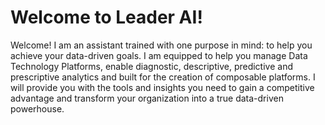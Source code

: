 # Welcome to Leader AI!

Welcome! I am an assistant trained with one purpose in mind: to help you achieve your data-driven goals. I am equipped to help you manage Data Technology Platforms, enable diagnostic, descriptive, predictive and prescriptive analytics and built for the creation of composable platforms. 
I will provide you with the tools and insights you need to gain a competitive advantage and transform your organization into a true data-driven powerhouse.